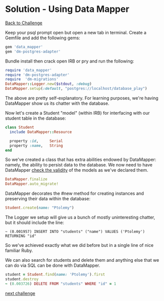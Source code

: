 # Solution - Using Data Mapper

[Back to Challenge](../06_using_data_mapper.md)

Keep your psql prompt open but open a new tab in terminal. Create a Gemfile and add the following gems:
```ruby
gem 'data_mapper'
gem 'dm-postgres-adapter'
```

Bundle install then crack open IRB or pry and run the following:

```ruby
require 'data_mapper'
require 'dm-postgres-adapter'
require  'dm-migrations'
DataMapper::Logger.new($stdout, :debug)
DataMapper.setup(:default, "postgres://localhost/database_play")
```

The above are pretty self-explanatory. For learning purposes, we're having DataMapper show us its chatter with the database.

Now let's create a Student "model" (within IRB) for interfacing with our student table in the database:

```ruby
class Student
  include DataMapper::Resource

  property :id,     Serial
  property :name,   String
end
```

So we've created a class that has extra abilities endowed by DataMapper: namely, the ability to persist data to the database. We now need to have DataMapper [check the validity](http://www.rubydoc.info/github/datamapper/dm-core/DataMapper/Model#finalize-instance_method) of the models as we've declared them.
```ruby
DataMapper.finalize
DataMapper.auto_migrate!
```

DataMapper decorates the #new method for creating instances and preserving their data within the database:

```ruby
Student.create(name: "Ptolemy")
```

The Logger we setup will give us a bunch of mostly uninteresting chatter, but it should include the line:

```psql
~ (0.001957) INSERT INTO "students" ("name") VALUES ('Ptolemy') RETURNING "id"
```

So we've achieved exactly what we did before but in a single line of nice familiar Ruby.

We can also search for students and delete them and anything else that we can do via SQL can be done with DataMapper.

```ruby
student = Student.find(name: 'Ptolemy').first
student.destroy
~ (0.003726) DELETE FROM "students" WHERE "id" = 1
```


[next challenge](../07_research_crud.md)
